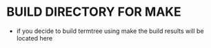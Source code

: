 # BUILD DIRECTORY FOR MAKE
- if you decide to build termtree using make the build results will be located here
